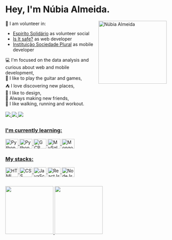 # Hey, I'm Núbia Almeida.

<img align="right" height="197em" width="213em" alt="Núbia Almeida" src="https://media.tenor.com/_HwQHDixHnMAAAAC/kitten-cat.gif">
<div>
 💼 I am volunteer in: 
 <ul>
  <li>
   <a href="https://www.instagram.com/espiritosolidario/"> Espiríto Solidário</a> as volunteer social
  </li>
  <li>
   <a href="https://isitsafe.com.br"> Is It safe?</a> as web developer
  </li>
  <li>
  <a href="https://www.linkedin.com/search/results/all/?fetchDeterministicClustersOnly=false&heroEntityKey=urn%3Ali%3Aorganization%3A88034410&keywords=institui%C3%A7%C3%A3o%20sociedade%20plural&origin=RICH_QUERY_TYPEAHEAD_HISTORY&position=0&searchId=84831126-adaf-4966-857a-8c45a8498ef2&sid=TYr/">Instituição Sociedade Plural</a> as mobile developer
  </li>
 </ul>
  💻 I'm focused on the data analysis and curious about web and mobile development, <br>
  🎸 I like to play the guitar and games, <br>
  ⛺ I love discovering new places, <br>
  🎨 I like to design,<br>
  👥 Always making new friends, <br>
  🏃 I like walking, running and workout. <br> <br>
 </div>

<div>
    <a href="https://www.linkedin.com/in/nubialmeida" target="_blank"> <img src="https://img.shields.io/badge/LinkedIn-0077B5?style=for-the-badge&logo=linkedin&logoColor=white"> </a>
    <a href="https://www.instagram.com/mnubialmeida/" target="_blank"> <img src="https://img.shields.io/badge/Instagram-E4405F?style=for-the-badge&logo=instagram&logoColor=white">
    <a href="https://www.cloudskillsboost.google/public_profiles/4753aa99-305d-425f-9883-14a6fee852f1" target="_blank"> <img src="https://img.shields.io/badge/Google_Cloud-4285F4?style=for-the-badge&logo=google-cloud&logoColor=white">
</div>
    
##
    
<div>
    
   ### I'm currently learning:
   
   <img align="center" height="30" width="40" alt="Python" src="https://cdn.jsdelivr.net/gh/devicons/devicon/icons/python/python-original.svg">
   <img align="center" height="30" width="40" alt="PythonPandas" src="https://cdn.jsdelivr.net/gh/devicons/devicon/icons/pandas/pandas-original.svg">
   <img align="center" height="30" width="40" alt="GCP" src="https://cdn.jsdelivr.net/gh/devicons/devicon/icons/googlecloud/googlecloud-original.svg">
   <img align="center" height="30" width="40" alt="MySql" src="https://cdn.jsdelivr.net/gh/devicons/devicon/icons/mysql/mysql-original.svg">
   <img align="center" height="30" width="40" alt="MongolDB" src="https://cdn.jsdelivr.net/gh/devicons/devicon/icons/mongodb/mongodb-original.svg">
    
   ### My stacks:
    
   <img align="center" height="30" width="40" alt="HTML" src="https://cdn.jsdelivr.net/gh/devicons/devicon/icons/html5/html5-original.svg">
   <img align="center" height="30" width="40" alt="CSS" src="https://cdn.jsdelivr.net/gh/devicons/devicon/icons/css3/css3-original.svg">
   <img align="center" height="30" width="40" alt="JavaScript" src="https://cdn.jsdelivr.net/gh/devicons/devicon/icons/javascript/javascript-original.svg">
   <img align="center" height="30" width="40" alt="ReactJs" src="https://cdn.jsdelivr.net/gh/devicons/devicon/icons/react/react-original.svg">
   <img align="center" height="30" width="40" alt="NodeJs" src="https://cdn.jsdelivr.net/gh/devicons/devicon/icons/nodejs/nodejs-original.svg" >
   </div>  

##

<div>
  <a href="https://github.com/nubialmeida">
  <img height="150em"  src="https://github-readme-stats.vercel.app/api?username=nubialmeida&show_icons=true&theme=vue-dark">
  <img height="150em"  src="https://github-readme-stats.vercel.app/api/top-langs/?username=nubialmeida&layout=compact&theme=vue-dark"
</div>

##

